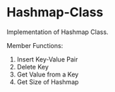 # Hashmap-Class
Implementation of Hashmap Class.

Member Functions:
1. Insert Key-Value Pair
2. Delete Key
3. Get Value from a Key
4. Get Size of Hashmap
